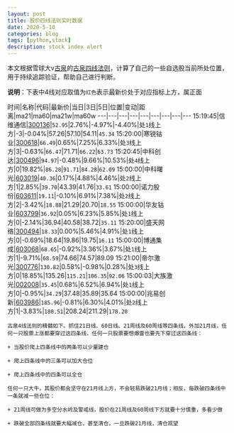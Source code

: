 ```yaml
---
layout: post
title: 股价四线法则实时数据
date: 2020-5-10
categories: blog
tags: [python,stock]
description: stock index alert
---
```



本文根据雪球大v[古泉](https://xueqiu.com/u/7148646888)的[古泉四线法则](https://xueqiu.com/7148646888/130498192)，计算了自己的一些自选股当前所处位置，用于持续追踪验证，帮助自己进行判断。

**说明**：下表中4线对应取值为`红色`表示最新价处于对应指标上方，属正面

时间|名称|代码|最新价|当日|3日|5日|位置|变动|距离|ma21|ma60|ma21w|ma60w
---|---|---|---|---|---|---|---|---
15:19:45|信维通信|[300136](https://xueqiu.com/S/SZ300136)|`52.95`|2.76%|-4.97%|-4.40%|处`1`线上方|-3|-0.04%|57.26|57.10|54.11|`45.34`
15:20:00|寒锐钴业|[300618](https://xueqiu.com/S/SZ300618)|`66.49`|0.65%|7.25%|6.33%|处`3`线上方|3|-0.63%|`66.47`|71.71|`66.22`|`63.73`
15:20:45|中科创达|[300496](https://xueqiu.com/S/SZ300496)|`94.97`|-0.48%|9.66%|10.53%|处`4`线上方|0|19.82%|`86.28`|`91.71`|`84.28`|`62.09`
15:00:00|中科曙光|[603019](https://xueqiu.com/S/SH603019)|`40.36`|0.17%|4.88%|4.46%|处`2`线上方|1|2.85%|`39.70`|43.39|41.76|`33.61`
15:00:00|诺力股份|[603611](https://xueqiu.com/S/SH603611)|`19.11`|-0.10%|6.91%|7.38%|处`2`线上方|2|-3.42%|`18.88`|21.29|20.70|`18.55`
15:00:00|华友钴业|[603799](https://xueqiu.com/S/SH603799)|`36.92`|0.05%|6.23%|5.85%|处`1`线上方|0|-2.14%|36.94|40.58|38.72|`35.11`
15:20:00|盛天网络|[300494](https://xueqiu.com/S/SZ300494)|`18.33`|0.00%|5.46%|4.91%|处`1`线上方|0|-0.69%|18.64|19.86|19.75|`16.11`
15:00:00|博通集成|[603068](https://xueqiu.com/S/SH603068)|`68.65`|-0.92%|3.36%|3.67%|处`1`线上方|1|-9.71%|`68.59`|74.66|74.57|89.09
15:21:00|帝尔激光|[300776](https://xueqiu.com/S/SZ300776)|`130.82`|0.58%|-0.98%|0.28%|处`3`线上方|0|18.85%|135.26|`115.21`|`106.35`|`92.06`
15:00:03|大族激光|[002008](https://xueqiu.com/S/SZ002008)|`35.45`|0.68%|6.52%|6.94%|处`1`线上方|0|-0.95%|`34.29`|37.48|35.89|35.64
15:00:00|兆易创新|[603986](https://xueqiu.com/S/SH603986)|`185.96`|-0.81%|6.30%|4.01%|处`2`线上方|1|-3.83%|`180.51`|208.24|211.29|`178.20`

```
古泉4线法则的精髓如下。抓住21日线、60日线、21周线及60周线等四条线，外加21月线，任何一只股票上涨都要穿过这四条线，任何一只股票要想爆雷也要先下穿过这四条线：

+ 当股价爬上四条线中的两条可以少量建仓

+ 爬上四条线中的三条可以加大仓位

+ 爬上四条线中的四条可以全仓

任何一只大牛，其股价都会坚守在21月线上方，不会轻易跌破21月线；相反，每跌破四条线中一条就减一些仓位：

+ 21周线可做为多空分水岭及警戒线，股价在21周线及60周线下方就要十分慎重，多看少做

+ 跌破全部四条线就要大幅减仓，甚至清仓，一旦跌破21月线，清仓观望
```
